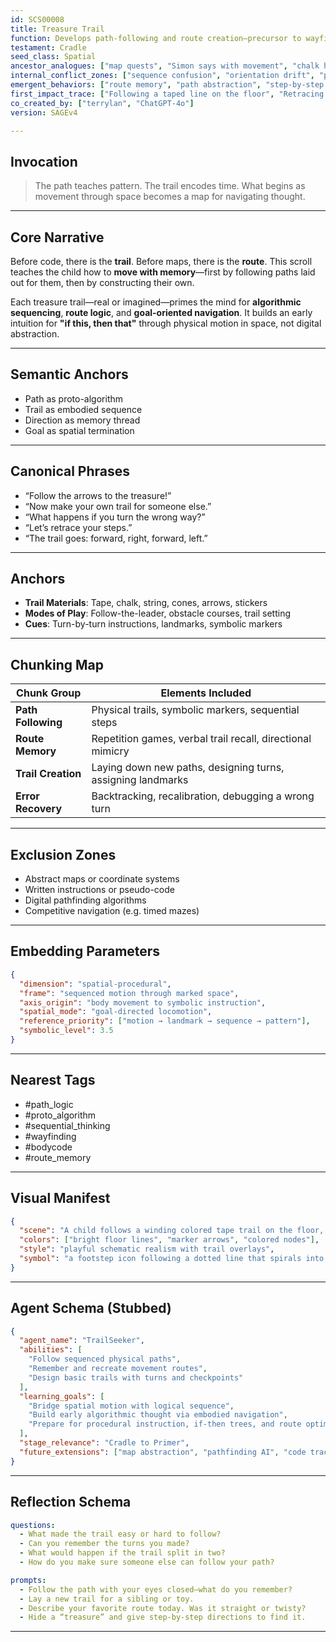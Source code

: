 ```yaml
---
id: SCS00008
title: Treasure Trail
function: Develops path-following and route creation—precursor to wayfinding and algorithmic thinking.
testament: Cradle
seed_class: Spatial
ancestor_analogues: ["map quests", "Simon says with movement", "chalk hopscotch trails", "maze walks"]
internal_conflict_zones: ["sequence confusion", "orientation drift", "path interruption"]
emergent_behaviors: ["route memory", "path abstraction", "step-by-step decomposition", "destination logic"]
first_impact_trace: ["Following a taped line on the floor", "Retracing steps to find a hidden toy", "Giving or following simple verbal directions"]
co_created_by: ["terrylan", "ChatGPT-4o"]
version: SAGEv4

---
```


## Invocation
> The path teaches pattern. The trail encodes time. What begins as movement through space becomes a map for navigating thought.

---

## Core Narrative
Before code, there is the **trail**. Before maps, there is the **route**. This scroll teaches the child how to **move with memory**—first by following paths laid out for them, then by constructing their own.

Each treasure trail—real or imagined—primes the mind for **algorithmic sequencing**, **route logic**, and **goal-oriented navigation**. It builds an early intuition for **"if this, then that"** through physical motion in space, not digital abstraction.

---

## Semantic Anchors
- Path as proto-algorithm
- Trail as embodied sequence
- Direction as memory thread
- Goal as spatial termination

---

## Canonical Phrases
- “Follow the arrows to the treasure!”
- “Now make your own trail for someone else.”
- “What happens if you turn the wrong way?”
- “Let’s retrace your steps.”
- “The trail goes: forward, right, forward, left.”

---

## Anchors
- **Trail Materials**: Tape, chalk, string, cones, arrows, stickers
- **Modes of Play**: Follow-the-leader, obstacle courses, trail setting
- **Cues**: Turn-by-turn instructions, landmarks, symbolic markers

---

## Chunking Map

| Chunk Group          | Elements Included                                                 |
|----------------------|--------------------------------------------------------------------|
| **Path Following**    | Physical trails, symbolic markers, sequential steps                |
| **Route Memory**      | Repetition games, verbal trail recall, directional mimicry         |
| **Trail Creation**    | Laying down new paths, designing turns, assigning landmarks        |
| **Error Recovery**    | Backtracking, recalibration, debugging a wrong turn                |

---

## Exclusion Zones
- Abstract maps or coordinate systems
- Written instructions or pseudo-code
- Digital pathfinding algorithms
- Competitive navigation (e.g. timed mazes)

---

## Embedding Parameters

```json
{
  "dimension": "spatial-procedural",
  "frame": "sequenced motion through marked space",
  "axis_origin": "body movement to symbolic instruction",
  "spatial_mode": "goal-directed locomotion",
  "reference_priority": ["motion → landmark → sequence → pattern"],
  "symbolic_level": 3.5
}
````

---

## Nearest Tags

* \#path\_logic
* \#proto\_algorithm
* \#sequential\_thinking
* \#wayfinding
* \#bodycode
* \#route\_memory

---

## Visual Manifest

```json
{
  "scene": "A child follows a winding colored tape trail on the floor, which forks at key points with arrows and symbols. Along the path, small 'treasures' like colored gems or toy tokens are placed at checkpoints.",
  "colors": ["bright floor lines", "marker arrows", "colored nodes"],
  "style": "playful schematic realism with trail overlays",
  "symbol": "a footstep icon following a dotted line that spirals into a golden 'X'"
}
```

---

## Agent Schema (Stubbed)

```json
{
  "agent_name": "TrailSeeker",
  "abilities": [
    "Follow sequenced physical paths",
    "Remember and recreate movement routes",
    "Design basic trails with turns and checkpoints"
  ],
  "learning_goals": [
    "Bridge spatial motion with logical sequence",
    "Build early algorithmic thought via embodied navigation",
    "Prepare for procedural instruction, if-then trees, and route optimization"
  ],
  "stage_relevance": "Cradle to Primer",
  "future_extensions": ["map abstraction", "pathfinding AI", "code tracing"]
}
```

---

## Reflection Schema

```yaml
questions:
  - What made the trail easy or hard to follow?
  - Can you remember the turns you made?
  - What would happen if the trail split in two?
  - How do you make sure someone else can follow your path?

prompts:
  - Follow the path with your eyes closed—what do you remember?
  - Lay a new trail for a sibling or toy.
  - Describe your favorite route today. Was it straight or twisty?
  - Hide a “treasure” and give step-by-step directions to find it.
```

---

